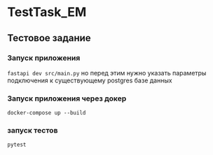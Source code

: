# TestTask_EM

## Тестовое задание

### Запуск приложения 

`fastapi dev src/main.py`
но перед этим нужно указать параметры подключения к существующему postgres базе данных

### Запуск приложения через докер

`docker-compose up --build`


### запуск тестов 

`pytest`


